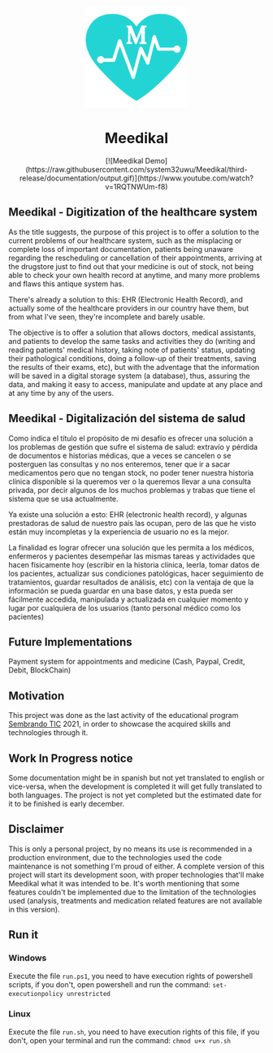 <p align="center">
  <img width="200" height="200" src="https://raw.githubusercontent.com/system32uwu/Meedikal/third-release/documentation/M.png">
</p>

<h1 align="center">Meedikal</h1>
</h1>
<p align="center">
  [![Meedikal Demo](https://raw.githubusercontent.com/system32uwu/Meedikal/third-release/documentation/output.gif)](https://www.youtube.com/watch?v=1RQTNWUm-f8)
</p>

## Meedikal - Digitization of the healthcare system

As the title suggests, the purpose of this project is to offer a solution to the current  problems of our healthcare system, such as the misplacing or complete loss of important documentation, patients being unaware regarding the rescheduling or cancellation of their appointments, arriving at the drugstore just to find out that your medicine is out of stock, not being able to check your own health record at anytime, and many more problems and flaws this antique system has.

There's already a solution to this: EHR (Electronic Health Record), and actually some of the healthcare providers in our country have them, but from what I've seen, they're incomplete and barely usable.

The objective is to offer a solution that allows doctors, medical assistants, and patients to develop the same tasks and activities they do (writing and reading patients' medical history, taking note of patients' status, updating their pathological conditions, doing a follow-up of their treatments, saving the results of their exams, etc), but with the adventage that the information will be saved in a digital storage system (a database), thus, assuring the data, and making it easy to access, manipulate and update at any place and at any time by any of the users.

## Meedikal - Digitalización del sistema de salud

Como indica el título el propósito de mi desafío es ofrecer una solución a los problemas de gestión que sufre el sistema de salud: extravío y pérdida de documentos e historias médicas, que a veces se cancelen o se posterguen las consultas y no nos enteremos, tener que ir a sacar medicamentos pero que no tengan stock, no poder tener nuestra historia clínica disponible si la queremos ver o la queremos llevar a una consulta privada, por decir algunos de los muchos problemas y trabas que tiene el sistema que se usa actualmente.

Ya existe una solución a esto: EHR (electronic health record), y algunas prestadoras de salud de nuestro país las ocupan, pero de las que he visto están muy incompletas y la experiencia de usuario no es la mejor.  

La finalidad es lograr ofrecer una solución que les permita a los médicos, enfermeros y pacientes desempeñar las mismas tareas y actividades que hacen físicamente hoy (escribir en la historia clínica, leerla, tomar datos de los pacientes, actualizar sus condiciones patológicas, hacer seguimiento de tratamientos, guardar resultados de análisis, etc) con la ventaja de que la información se pueda guardar en una base datos, y esta pueda ser fácilmente accedida, manipulada y actualizada en cualquier momento y lugar por cualquiera de los usuarios (tanto personal médico como los pacientes)

## Future Implementations

Payment system for appointments and medicine (Cash, Paypal, Credit, Debit, BlockChain)

## Motivation

This project was done as the last activity of the educational program [Sembrando TIC](https://sembrandotic.com/) 2021, in order to showcase the acquired skills and technologies through it.

## Work In Progress notice

Some documentation might be in spanish but not yet translated to english or vice-versa, when the development is completed it will get fully translated to both languages. The project is not yet completed but the estimated date for it to be finished is early december.

## Disclaimer

This is only a personal project, by no means its use is recommended in a production environment, due to the technologies used the code maintenance is not something I'm proud of either. A complete version of this project will start its development soon, with proper technologies that'll make Meedikal what it was intended to be. It's worth mentioning that some features couldn't be implemented due to the limitation of the technologies used (analysis, treatments and medication related features are not available in this version).

## Run it

### Windows

Execute the file `run.ps1`, you need to have execution rights of powershell scripts, if you don't, open powershell and run the command: `set-executionpolicy unrestricted`

### Linux

Execute the file `run.sh`, you need to have execution rights of this file, if you don't, open your terminal and run the command: `chmod u+x run.sh`
